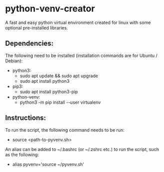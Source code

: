 # python-venv-creator
A fast and easy python virtual environment created for linux with some optional pre-installed libraries.

## Dependencies:
The following need to be installed (installation commands are for Ubuntu / Debian):
- python3:
  - sudo apt update && sudo apt upgrade
  - sudo apt install python3
- pip3:
  - sudo apt install python3-pip
- python-venv:
  - python3 -m pip install --user virtualenv

## Instructions:
To run the script, the following command needs to be run:
- source <path-to-pyvenv.sh>

An alias can be added to ~/.bashrc (or ~/.zshrc etc.) to run the script, such as the following:
- alias pyvenv='source ~/pyvenv.sh'

